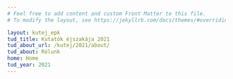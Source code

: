 ```yaml
---
# Feel free to add content and custom Front Matter to this file.
# To modify the layout, see https://jekyllrb.com/docs/themes/#overriding-theme-defaults

layout: kutej_epk
tud_title: Kutatók éjszakája 2021 
tud_about_url: /kutej/2021/about/
tud_about: Rólunk
home: Home
tud_year: 2021
---
```

